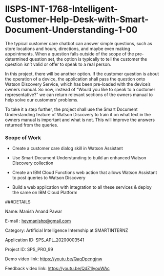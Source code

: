 # llSPS-INT-1768-Intelligent-Customer-Help-Desk-with-Smart-Document-Understanding-1-00
The typical customer care chatbot can answer simple questions, such as store locations and hours, directions, and maybe even making appointments. When a question falls outside of the scope of the pre-determined question set, the option is typically to tell the customer the question isn’t valid or offer to speak to a real person.

In this project, there will be another option. If the customer question is about the operation of a device, the application shall pass the question onto Watson Discovery Service, which has been pre-loaded with the device’s owners manual. So now, instead of “Would you like to speak to a customer representative?” we can return relevant sections of the owners manual to help solve our customers’ problems.

To take it a step further, the project shall use the Smart Document Understanding feature of Watson Discovery to train it on what text in the owners manual is important and what is not. This will improve the answers returned from the queries.

### Scope of Work

   - Create a customer care dialog skill in Watson Assistant

   - Use Smart Document Understanding to build an enhanced Watson Discovery collection

   - Create an IBM Cloud Functions web action that allows Watson Assistant to post queries to Watson Discovery

   - Build a web application with integration to all these services & deploy the same on IBM Cloud Platform
   
   
###DETAILS

Name: Manish Anand Pawar

E-mail : heymanishp@gmail.com 

Category: Artificial Intelligence Internship at SMARTINTERNZ 

Application ID: SPS_APL_20200003541 

Project ID: SPS_PRO_99

Demo video link: https://youtu.be/QaqDpcngjnw

Feedback video link: https://youtu.be/QdZ1lyouWAc

